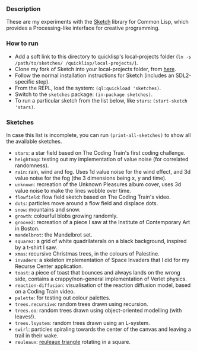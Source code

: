 ### Description
These are my experiments with the [Sketch](https://github.com/vydd/sketch) library for Common Lisp, which provides a Processing-like interface for creative programming.

### How to run
* Add a soft link to this directory to quicklisp's local-projects folder (`ln -s /path/to/sketches/ /quicklisp/local-projects/`).
* Clone my fork of Sketch into your local-projects folder, from [here](https://github.com/Kevinpgalligan/sketch/tree/dev).
* Follow the normal installation instructions for Sketch (includes an SDL2-specific step).
* From the REPL, load the system: `(ql:quickload 'sketches)`.
* Switch to the `sketches` package: `(in-package sketches)`.
* To run a particular sketch from the list below, like `stars`: `(start-sketch 'stars)`.

### Sketches
In case this list is incomplete, you can run `(print-all-sketches)` to show all the available sketches.

* `stars`: a star field based on The Coding Train's first coding challenge.
* `heightmap`: testing out my implementation of value noise (for correlated randomness).
* `rain`: rain, wind and fog. Uses 1d value noise for the wind effect, and 3d value noise for the fog (the 3 dimensions being x, y and time).
* `unknown`: recreation of the Unknown Pleasures album cover, uses 3d value noise to make the lines wobble over time.
* `flowfield`: flow field sketch based on The Coding Train's video.
* `dots`: particles move around a flow field and displace dots.
* `snow`: mountains and snow.
* `growth`: colourful blobs growing randomly.
* `groove2`: recreation of a piece I saw at the Institute of Contemporary Art in Boston.
* `mandelbrot`: the Mandelbrot set.
* `squarez`: a grid of white quadrilaterals on a black background, inspired by a t-shirt I saw.
* `xmas`: recursive Christmas trees, in the colours of Palestine.
* `invaders`: a skeleton implementation of Space Invaders that I did for my Recurse Center application.
* `toast`: a piece of toast that bounces and always lands on the wrong side, contains a crappy/non-general implementation of Verlet physics.
* `reaction-diffusion`: visualisation of the reaction diffusion model, based on a Coding Train video.
* `palette`: for testing out colour palettes.
* `trees.recursive`: random trees drawn using recursion.
* `trees.oo`: random trees drawn using object-oriented modelling (with leaves!).
* `trees.lsystem`: random trees drawn using an L-system.
* `swirl`: particles spiraling towards the center of the canvas and leaving a trail in their wake.
* `reuleaux`: [reuleaux triangle](https://en.wikipedia.org/wiki/Reuleaux_triangle) rotating in a square.
